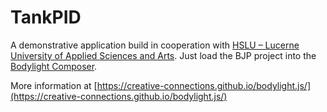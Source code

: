 # TankPID
A demonstrative application build in cooperation with [HSLU – Lucerne University of Applied Sciences and Arts](https://www.hslu.ch/en/). Just load the BJP project into the [Bodylight Composer](https://creative-connections.github.io/bodylight.js/composer/).

More information at [https://creative-connections.github.io/bodylight.js/](https://creative-connections.github.io/bodylight.js/)
